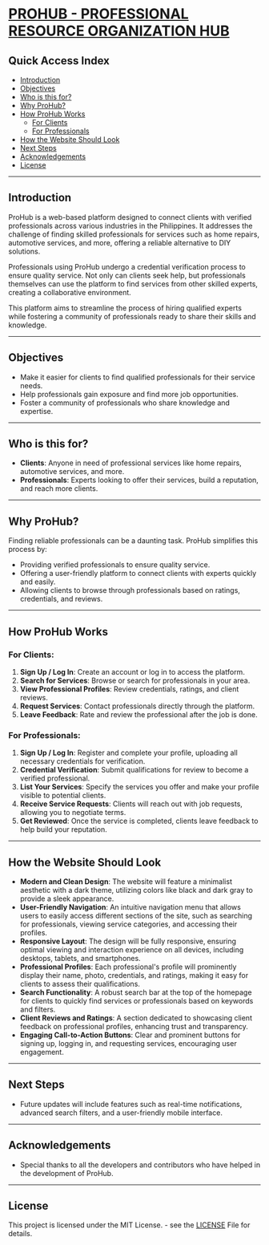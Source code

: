 # [PROHUB - PROFESSIONAL RESOURCE ORGANIZATION HUB](https://kashiwagiren.github.io/PROHub/)

## Quick Access Index
- [Introduction](#introduction)
- [Objectives](#objectives)
- [Who is this for?](#who-is-this-for)
- [Why ProHub?](#why-prohub)
- [How ProHub Works](#how-prohub-works)
  - [For Clients](#for-clients)
  - [For Professionals](#for-professionals)
- [How the Website Should Look](#how-the-website-should-look)
- [Next Steps](#next-steps)
- [Acknowledgements](#acknowledgements)
- [License](#license)

---

## Introduction

ProHub is a web-based platform designed to connect clients with verified professionals across various industries in the Philippines. It addresses the challenge of finding skilled professionals for services such as home repairs, automotive services, and more, offering a reliable alternative to DIY solutions.

Professionals using ProHub undergo a credential verification process to ensure quality service. Not only can clients seek help, but professionals themselves can use the platform to find services from other skilled experts, creating a collaborative environment.

This platform aims to streamline the process of hiring qualified experts while fostering a community of professionals ready to share their skills and knowledge.

---

## Objectives

- Make it easier for clients to find qualified professionals for their service needs.
- Help professionals gain exposure and find more job opportunities.
- Foster a community of professionals who share knowledge and expertise.

---

## Who is this for?

- **Clients**: Anyone in need of professional services like home repairs, automotive services, and more.
- **Professionals**: Experts looking to offer their services, build a reputation, and reach more clients.

---

## Why ProHub?

Finding reliable professionals can be a daunting task. ProHub simplifies this process by:
- Providing verified professionals to ensure quality service.
- Offering a user-friendly platform to connect clients with experts quickly and easily.
- Allowing clients to browse through professionals based on ratings, credentials, and reviews.

---

## How ProHub Works

### For Clients:
1. **Sign Up / Log In**: Create an account or log in to access the platform.
2. **Search for Services**: Browse or search for professionals in your area.
3. **View Professional Profiles**: Review credentials, ratings, and client reviews.
4. **Request Services**: Contact professionals directly through the platform.
5. **Leave Feedback**: Rate and review the professional after the job is done.

### For Professionals:
1. **Sign Up / Log In**: Register and complete your profile, uploading all necessary credentials for verification.
2. **Credential Verification**: Submit qualifications for review to become a verified professional.
3. **List Your Services**: Specify the services you offer and make your profile visible to potential clients.
4. **Receive Service Requests**: Clients will reach out with job requests, allowing you to negotiate terms.
5. **Get Reviewed**: Once the service is completed, clients leave feedback to help build your reputation.

---

## How the Website Should Look

- **Modern and Clean Design**: The website will feature a minimalist aesthetic with a dark theme, utilizing colors like black and dark gray to provide a sleek appearance.
- **User-Friendly Navigation**: An intuitive navigation menu that allows users to easily access different sections of the site, such as searching for professionals, viewing service categories, and accessing their profiles.
- **Responsive Layout**: The design will be fully responsive, ensuring optimal viewing and interaction experience on all devices, including desktops, tablets, and smartphones.
- **Professional Profiles**: Each professional's profile will prominently display their name, photo, credentials, and ratings, making it easy for clients to assess their qualifications.
- **Search Functionality**: A robust search bar at the top of the homepage for clients to quickly find services or professionals based on keywords and filters.
- **Client Reviews and Ratings**: A section dedicated to showcasing client feedback on professional profiles, enhancing trust and transparency.
- **Engaging Call-to-Action Buttons**: Clear and prominent buttons for signing up, logging in, and requesting services, encouraging user engagement.

---

## Next Steps

- Future updates will include features such as real-time notifications, advanced search filters, and a user-friendly mobile interface.

---

## Acknowledgements

- Special thanks to all the developers and contributors who have helped in the development of ProHub.

---

## License

This project is licensed under the MIT License. - see the [LICENSE](LICENSE) File for details.
